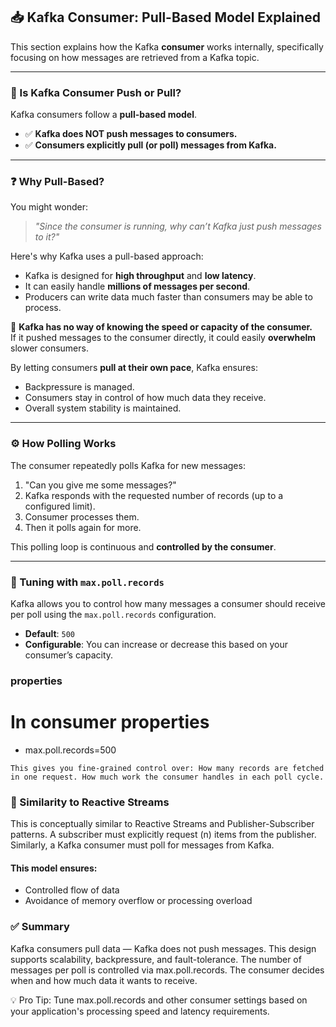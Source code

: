 ## 📥 Kafka Consumer: Pull-Based Model Explained

This section explains how the Kafka **consumer** works internally, specifically focusing on how messages are retrieved from a Kafka topic.

---

### 🔄 Is Kafka Consumer Push or Pull?

Kafka consumers follow a **pull-based model**.

- ✅ **Kafka does NOT push messages to consumers.**
- ✅ **Consumers explicitly pull (or poll) messages from Kafka.**

---

### ❓ Why Pull-Based?

You might wonder:
> *"Since the consumer is running, why can’t Kafka just push messages to it?"*

Here's why Kafka uses a pull-based approach:

- Kafka is designed for **high throughput** and **low latency**.
- It can easily handle **millions of messages per second**.
- Producers can write data much faster than consumers may be able to process.

📌 **Kafka has no way of knowing the speed or capacity of the consumer.**  
If it pushed messages to the consumer directly, it could easily **overwhelm** slower consumers.

By letting consumers **pull at their own pace**, Kafka ensures:

- Backpressure is managed.
- Consumers stay in control of how much data they receive.
- Overall system stability is maintained.

---

### ⚙️ How Polling Works

The consumer repeatedly polls Kafka for new messages:

1. "Can you give me some messages?"
2. Kafka responds with the requested number of records (up to a configured limit).
3. Consumer processes them.
4. Then it polls again for more.

This polling loop is continuous and **controlled by the consumer**.

---

### 🔧 Tuning with `max.poll.records`

Kafka allows you to control how many messages a consumer should receive per poll using the `max.poll.records` configuration.

- **Default**: `500`
- **Configurable**: You can increase or decrease this based on your consumer’s capacity.

### properties
# In consumer properties 
-  max.poll.records=500 

```This gives you fine-grained control over: How many records are fetched in one request. How much work the consumer handles in each poll cycle. ```

### 🧠 Similarity to Reactive Streams
This is conceptually similar to Reactive Streams and Publisher-Subscriber patterns.
A subscriber must explicitly request (n) items from the publisher.
Similarly, a Kafka consumer must poll for messages from Kafka.

#### This model ensures:
 - Controlled flow of data 
 - Avoidance of memory overflow or processing overload

### ✅ Summary
Kafka consumers pull data — Kafka does not push messages.
This design supports scalability, backpressure, and fault-tolerance.
The number of messages per poll is controlled via max.poll.records.
The consumer decides when and how much data it wants to receive.

💡 Pro Tip: Tune max.poll.records and other consumer settings based on your application's processing speed and latency requirements.

